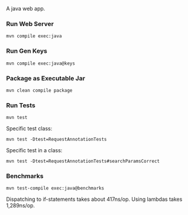 
A java web app.

### Run Web Server

    mvn compile exec:java

### Run Gen Keys

    mvn compile exec:java@keys

### Package as Executable Jar

    mvn clean compile package

### Run Tests

    mvn test

Specific test class:

    mvn test -Dtest=RequestAnnotationTests

Specific test in a class:

    mvn test -Dtest=RequestAnnotationTests#searchParamsCorrect

### Benchmarks

    mvn test-compile exec:java@benchmarks

Dispatching to if-statements takes about 417ns/op. Using lambdas takes 1,289ns/op.

